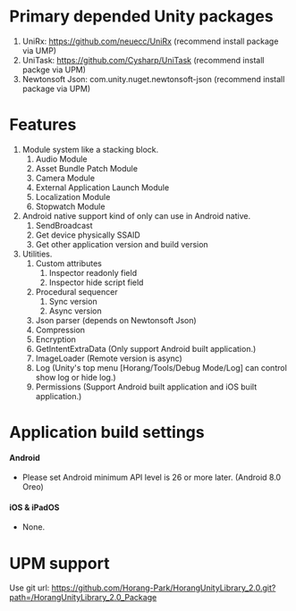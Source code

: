 # Primary depended Unity packages
1. UniRx: https://github.com/neuecc/UniRx (recommend install package via UMP)
2. UniTask: https://github.com/Cysharp/UniTask (recommend install packge via UPM)
3. Newtonsoft Json: com.unity.nuget.newtonsoft-json (recommend install package via UPM)

# Features
1. Module system like a stacking block.
   1. Audio Module
   2. Asset Bundle Patch Module
   3. Camera Module
   4. External Application Launch Module
   5. Localization Module
   6. Stopwatch Module
2. Android native support kind of only can use in Android native.
   1. SendBroadcast
   2. Get device physically SSAID
   3. Get other application version and build version
3. Utilities.
   1. Custom attributes
      1. Inspector readonly field
      2. Inspector hide script field
   2. Procedural sequencer
      1. Sync version
      2. Async version
   2. Json parser (depends on Newtonsoft Json)
   3. Compression
   4. Encryption
   5. GetIntentExtraData (Only support Android built application.)
   6. ImageLoader (Remote version is async)
   7. Log (Unity's top menu [Horang/Tools/Debug Mode/Log] can control show log or hide log.)
   8. Permissions (Support Android built application and iOS built application.)

# Application build settings
#### Android
   * Please set Android minimum API level is 26 or more later. (Android 8.0 Oreo)

#### iOS & iPadOS
   * None.


# UPM support
Use git url: https://github.com/Horang-Park/HorangUnityLibrary_2.0.git?path=/HorangUnityLibrary_2.0_Package